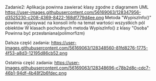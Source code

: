 Zadanie2: 
Aplikacja powinna zawierać klasy zgodne z diagramem UML
https://user-images.githubusercontent.com/56169063/128347956-d3525230-c208-4369-8422-168df779d4ee.png
Metoda "WypiszInfo()" powinna wypisywać na konsoli info na temat wartości wszystkich pól obiektów
W klasach pochodnych metoda WypiszInfo() z klasy "Osoba" Powinna być przesłaniana(polimorfizm)

Dalsza część zadania:
https://user-images.githubusercontent.com/56169063/128348560-81fd8276-1775-4f53-a8d3-12195d86cb52.png

Ostatnia część zadania:
https://user-images.githubusercontent.com/56169063/128348696-c78b2d8c-cdc7-46b1-94df-4b48f2b6fdec.png
